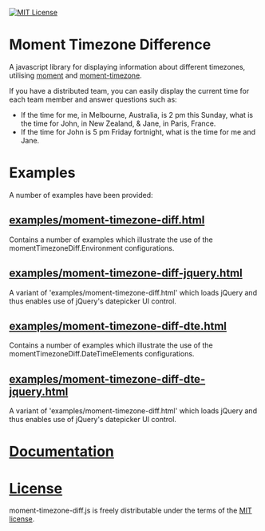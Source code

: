 [![MIT License][license-image]][license-url]

# Moment Timezone Difference

A javascript library for displaying information about different timezones, utilising [moment](http://momentjs.com/) and [moment-timezone](http://momentjs.com/timezone/).

If you have a distributed team, you can easily display the current time for each team member
and answer questions such as:
- If the time for me, in Melbourne, Australia, is 2 pm this Sunday, what is the time for John, in New Zealand, & Jane, in Paris, France.
- If the time for John is 5 pm Friday fortnight, what is the time for me and Jane.

# Examples

A number of examples have been provided:

## [examples/moment-timezone-diff.html](examples/moment-timezone-diff.html)

Contains a number of examples which illustrate the use of the momentTimezoneDiff.Environment configurations.

## [examples/moment-timezone-diff-jquery.html](examples/moment-timezone-diff-jquery.html)

A variant of 'examples/moment-timezone-diff.html' which loads jQuery and thus enables use of jQuery's datepicker UI control.

## [examples/moment-timezone-diff-dte.html](examples/moment-timezone-diff-dte.html)

Contains a number of examples which illustrate the use of the momentTimezoneDiff.DateTimeElements configurations.

## [examples/moment-timezone-diff-dte-jquery.html](examples/moment-timezone-diff-dte-jquery.html)

A variant of 'examples/moment-timezone-diff.html' which loads jQuery and thus enables use of jQuery's datepicker UI control.

# [Documentation](DOCUMENTATION.md)

# [License](LICENSE)

moment-timezone-diff.js is freely distributable under the terms of the [MIT license](LICENSE).

[license-image]: http://img.shields.io/badge/license-MIT-blue.svg?style=flat
[license-url]: LICENSE
